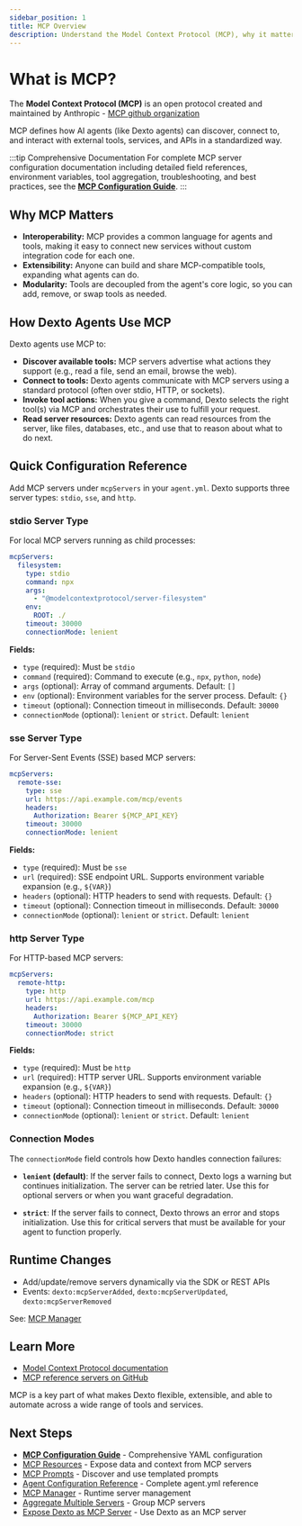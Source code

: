 ```yaml
---
sidebar_position: 1
title: MCP Overview
description: Understand the Model Context Protocol (MCP), why it matters, and how Dexto integrates with MCP servers and tools.
---
```


# What is MCP?

The **Model Context Protocol (MCP)** is an open protocol created and maintained by Anthropic - [MCP github organization](https://github.com/modelcontextprotocol)

MCP defines how AI agents (like Dexto agents) can discover, connect to, and interact with external tools, services, and APIs in a standardized way.

:::tip Comprehensive Documentation
For complete MCP server configuration documentation including detailed field references, environment variables, tool aggregation, troubleshooting, and best practices, see the **[MCP Configuration Guide](../guides/configuring-dexto/mcpConfiguration.md)**.
:::

## Why MCP Matters

- **Interoperability:** MCP provides a common language for agents and tools, making it easy to connect new services without custom integration code for each one.
- **Extensibility:** Anyone can build and share MCP-compatible tools, expanding what agents can do.
- **Modularity:** Tools are decoupled from the agent's core logic, so you can add, remove, or swap tools as needed.

## How Dexto Agents Use MCP

Dexto agents use MCP to:
- **Discover available tools:** MCP servers advertise what actions they support (e.g., read a file, send an email, browse the web).
- **Connect to tools:** Dexto agents communicate with MCP servers using a standard protocol (often over stdio, HTTP, or sockets).
- **Invoke tool actions:** When you give a command, Dexto selects the right tool(s) via MCP and orchestrates their use to fulfill your request.
- **Read server resources:** Dexto agents can read resources from the server, like files, databases, etc., and use that to reason about what to do next.

## Quick Configuration Reference

Add MCP servers under `mcpServers` in your `agent.yml`. Dexto supports three server types: `stdio`, `sse`, and `http`.

### stdio Server Type

For local MCP servers running as child processes:

```yaml
mcpServers:
  filesystem:
    type: stdio
    command: npx
    args:
      - "@modelcontextprotocol/server-filesystem"
    env:
      ROOT: ./
    timeout: 30000
    connectionMode: lenient
```

**Fields:**
- `type` (required): Must be `stdio`
- `command` (required): Command to execute (e.g., `npx`, `python`, `node`)
- `args` (optional): Array of command arguments. Default: `[]`
- `env` (optional): Environment variables for the server process. Default: `{}`
- `timeout` (optional): Connection timeout in milliseconds. Default: `30000`
- `connectionMode` (optional): `lenient` or `strict`. Default: `lenient`

### sse Server Type

For Server-Sent Events (SSE) based MCP servers:

```yaml
mcpServers:
  remote-sse:
    type: sse
    url: https://api.example.com/mcp/events
    headers:
      Authorization: Bearer ${MCP_API_KEY}
    timeout: 30000
    connectionMode: lenient
```

**Fields:**
- `type` (required): Must be `sse`
- `url` (required): SSE endpoint URL. Supports environment variable expansion (e.g., `${VAR}`)
- `headers` (optional): HTTP headers to send with requests. Default: `{}`
- `timeout` (optional): Connection timeout in milliseconds. Default: `30000`
- `connectionMode` (optional): `lenient` or `strict`. Default: `lenient`

### http Server Type

For HTTP-based MCP servers:

```yaml
mcpServers:
  remote-http:
    type: http
    url: https://api.example.com/mcp
    headers:
      Authorization: Bearer ${MCP_API_KEY}
    timeout: 30000
    connectionMode: strict
```

**Fields:**
- `type` (required): Must be `http`
- `url` (required): HTTP server URL. Supports environment variable expansion (e.g., `${VAR}`)
- `headers` (optional): HTTP headers to send with requests. Default: `{}`
- `timeout` (optional): Connection timeout in milliseconds. Default: `30000`
- `connectionMode` (optional): `lenient` or `strict`. Default: `lenient`

### Connection Modes

The `connectionMode` field controls how Dexto handles connection failures:

- **`lenient` (default)**: If the server fails to connect, Dexto logs a warning but continues initialization. The server can be retried later. Use this for optional servers or when you want graceful degradation.

- **`strict`**: If the server fails to connect, Dexto throws an error and stops initialization. Use this for critical servers that must be available for your agent to function properly.

## Runtime Changes

- Add/update/remove servers dynamically via the SDK or REST APIs
- Events: `dexto:mcpServerAdded`, `dexto:mcpServerUpdated`, `dexto:mcpServerRemoved`

See: [MCP Manager](./mcp-manager.md)

## Learn More

- [Model Context Protocol documentation](https://modelcontextprotocol.io/introduction)
- [MCP reference servers on GitHub](https://github.com/modelcontextprotocol/reference-servers)

MCP is a key part of what makes Dexto flexible, extensible, and able to automate across a wide range of tools and services.

## Next Steps

- **[MCP Configuration Guide](../guides/configuring-dexto/mcpConfiguration)** - Comprehensive YAML configuration
- [MCP Resources](./resources) - Expose data and context from MCP servers
- [MCP Prompts](./prompts) - Discover and use templated prompts
- [Agent Configuration Reference](../guides/configuring-dexto/agent-yml) - Complete agent.yml reference
- [MCP Manager](./mcp-manager) - Runtime server management
- [Aggregate Multiple Servers](./dexto-group-mcp-servers) - Group MCP servers
- [Expose Dexto as MCP Server](./dexto-as-mcp-server) - Use Dexto as an MCP server
